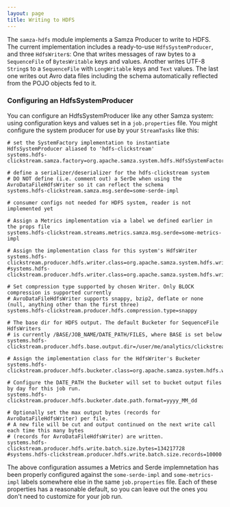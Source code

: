 ```yaml
---
layout: page
title: Writing to HDFS
---
```

<!--
   Licensed to the Apache Software Foundation (ASF) under one or more
   contributor license agreements.  See the NOTICE file distributed with
   this work for additional information regarding copyright ownership.
   The ASF licenses this file to You under the Apache License, Version 2.0
   (the "License"); you may not use this file except in compliance with
   the License.  You may obtain a copy of the License at

       http://www.apache.org/licenses/LICENSE-2.0

   Unless required by applicable law or agreed to in writing, software
   distributed under the License is distributed on an "AS IS" BASIS,
   WITHOUT WARRANTIES OR CONDITIONS OF ANY KIND, either express or implied.
   See the License for the specific language governing permissions and
   limitations under the License.
-->

The `samza-hdfs` module implements a Samza Producer to write to HDFS. The current implementation includes a ready-to-use `HdfsSystemProducer`, and three `HdfsWriter`s: One that writes messages of raw bytes to a `SequenceFile` of `BytesWritable` keys and values. Another writes UTF-8 `String`s to a `SequenceFile` with `LongWritable` keys and `Text` values.
The last one writes out Avro data files including the schema automatically reflected from the POJO objects fed to it.

### Configuring an HdfsSystemProducer

You can configure an HdfsSystemProducer like any other Samza system: using configuration keys and values set in a `job.properties` file.
You might configure the system producer for use by your `StreamTasks` like this:

```
# set the SystemFactory implementation to instantiate HdfsSystemProducer aliased to 'hdfs-clickstream'
systems.hdfs-clickstream.samza.factory=org.apache.samza.system.hdfs.HdfsSystemFactory

# define a serializer/deserializer for the hdfs-clickstream system
# DO NOT define (i.e. comment out) a SerDe when using the AvroDataFileHdfsWriter so it can reflect the schema
systems.hdfs-clickstream.samza.msg.serde=some-serde-impl

# consumer configs not needed for HDFS system, reader is not implemented yet

# Assign a Metrics implementation via a label we defined earlier in the props file
systems.hdfs-clickstream.streams.metrics.samza.msg.serde=some-metrics-impl

# Assign the implementation class for this system's HdfsWriter
systems.hdfs-clickstream.producer.hdfs.writer.class=org.apache.samza.system.hdfs.writer.TextSequenceFileHdfsWriter
#systems.hdfs-clickstream.producer.hdfs.writer.class=org.apache.samza.system.hdfs.writer.AvroDataFileHdfsWriter

# Set compression type supported by chosen Writer. Only BLOCK compression is supported currently
# AvroDataFileHdfsWriter supports snappy, bzip2, deflate or none (null, anything other than the first three)
systems.hdfs-clickstream.producer.hdfs.compression.type=snappy

# The base dir for HDFS output. The default Bucketer for SequenceFile HdfsWriters
# is currently /BASE/JOB_NAME/DATE_PATH/FILES, where BASE is set below
systems.hdfs-clickstream.producer.hdfs.base.output.dir=/user/me/analytics/clickstream_data

# Assign the implementation class for the HdfsWriter's Bucketer
systems.hdfs-clickstream.producer.hdfs.bucketer.class=org.apache.samza.system.hdfs.writer.JobNameDateTimeBucketer

# Configure the DATE_PATH the Bucketer will set to bucket output files by day for this job run.
systems.hdfs-clickstream.producer.hdfs.bucketer.date.path.format=yyyy_MM_dd

# Optionally set the max output bytes (records for AvroDataFileHdfsWriter) per file.
# A new file will be cut and output continued on the next write call each time this many bytes
# (records for AvroDataFileHdfsWriter) are written.
systems.hdfs-clickstream.producer.hdfs.write.batch.size.bytes=134217728
#systems.hdfs-clickstream.producer.hdfs.write.batch.size.records=10000
```

The above configuration assumes a Metrics and Serde implemnetation has been properly configured against the `some-serde-impl` and `some-metrics-impl` labels somewhere else in the same `job.properties` file. Each of these properties has a reasonable default, so you can leave out the ones you don't need to customize for your job run.
